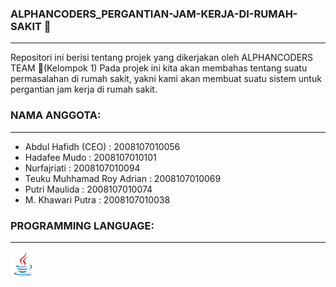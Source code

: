 ### ALPHANCODERS_PERGANTIAN-JAM-KERJA-DI-RUMAH-SAKIT 👻
<hr>
Repositori ini berisi tentang projek yang dikerjakan oleh ALPHANCODERS TEAM 👻(Kelompok 1)
Pada projek ini kita akan membahas tentang suatu permasalahan di rumah sakit, yakni kami akan membuat suatu sistem untuk pergantian jam kerja di rumah sakit.

### NAMA ANGGOTA:
<hr>
<ul>
  <li>Abdul Hafidh (CEO) : 2008107010056</li>
  <li>Hadafee Mudo : 	2008107010101</li>
   <li>Nurfajriati : 	2008107010094</li>
   <li>Teuku Muhhamad Roy Adrian : 2008107010069</li>
   <li>Putri Maulida : 	2008107010074</li>
   <li>M. Khawari Putra : 2008107010038</li>
</ul>

<h3 align="left"><b>PROGRAMMING LANGUAGE:</b></h3>
<hr>
<p  <a href="https://www.java.com" target="_blank"> <img src="https://raw.githubusercontent.com/devicons/devicon/master/icons/java/java-original.svg" alt="java" width="40" height="40"/> </a>   </p>


